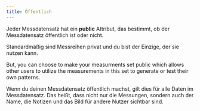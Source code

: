 ```yaml
---
title: Öffentlich
---
```


Jeder Messdatensatz hat ein **public** Attribut, das bestimmt, ob der Messdatensatz öffentlich ist oder nicht.

Standardmäßig sind Messreihen privat und du bist der Einzige, der sie nutzen kann.

But, you can choose to make your measurments set public which allows other users to utilize the measurements in this set to generate or test their own patterns.

<Note>
Wenn du deinen Messdatensatz öffentlich machst, gilt dies für alle Daten im Messdatensatz.
Das heißt, dass nicht nur die Messungen, sondern auch der Name, die Notizen und das Bild für andere Nutzer sichtbar sind.
</Note>

